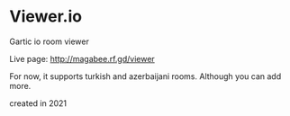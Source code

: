 # Viewer.io 
Gartic io room viewer

Live page: http://magabee.rf.gd/viewer  

For now, it supports turkish and azerbaijani rooms. Although you can add more.

created in 2021
